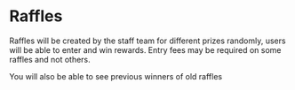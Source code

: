 # Raffles

Raffles will be created by the staff team for different prizes randomly, users will be able to enter and win rewards.
Entry fees may be required on some raffles and not others.

You will also be able to see previous winners of old raffles 
